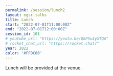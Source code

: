 ```yaml
---
permalink: /session/lunch2
layout: egsr-talks
title: Lunch
start: "2022-07-01T11:00:00Z"
end: "2022-07-01T12:00:00Z"
session_id: 101
# youtube_url: "https://youtu.be/QkP5u4yXTQA"
# rocket_chat_url: "https://rocket.chat/"
year: 2022
color: '#FFDC00'
---
```


Lunch will be provided at the venue.